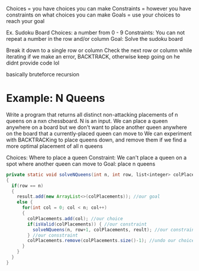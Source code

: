 Choices = you have choices you can make
Constraints = however you have constraints on what choices you can make
Goals = use your choices to reach your goal

Ex. Sudoku Board
Choices: a number from 0 - 9
Constraints: You can not repeat a number in the row and/or column
Goal: Solve the sudoku board

Break it down to a single row or column
Check the next row or column while iterating
if we make an error, BACKTRACK, otherwise keep going on
he didnt provide code lol

basically bruteforce recursion

# Example: N Queens

Write a program that returns all distinct non-attacking placements of n queens on a nxn chessboard. N is an input.
We can place a queen anywhere on a board but we don't want to place another queen anywhere on the board that a currently-placed queen can move to
We can experiment with BACKTRACKing to place queens down, and remove them if we find a more optimal placement of all n queens

Choices: Where to place a queen
Constraint: We can't place a queen on a spot where another queen can move to
Goal: place n queens
```java
private static void solveNQueens(int n, int row, list<integer> colPlacements, list<list<integer>> result)
{
  if(row == n)
  {
    result.add(new ArrayList<>(colPlacements)); //our goal
    else {
      for(int col = 0; col < n; col++)
      {
        colPlacements.add(col); //our choice
        if(isValid(colPlacements)) { //our constraint
          solveNQueens(n, row+1, colPlacements, reult); //our constraint
        } //our consstraint
        colPlacements.remove(colPlacements.size()-1); //undo our choice
      }
    }
  }
}
```
